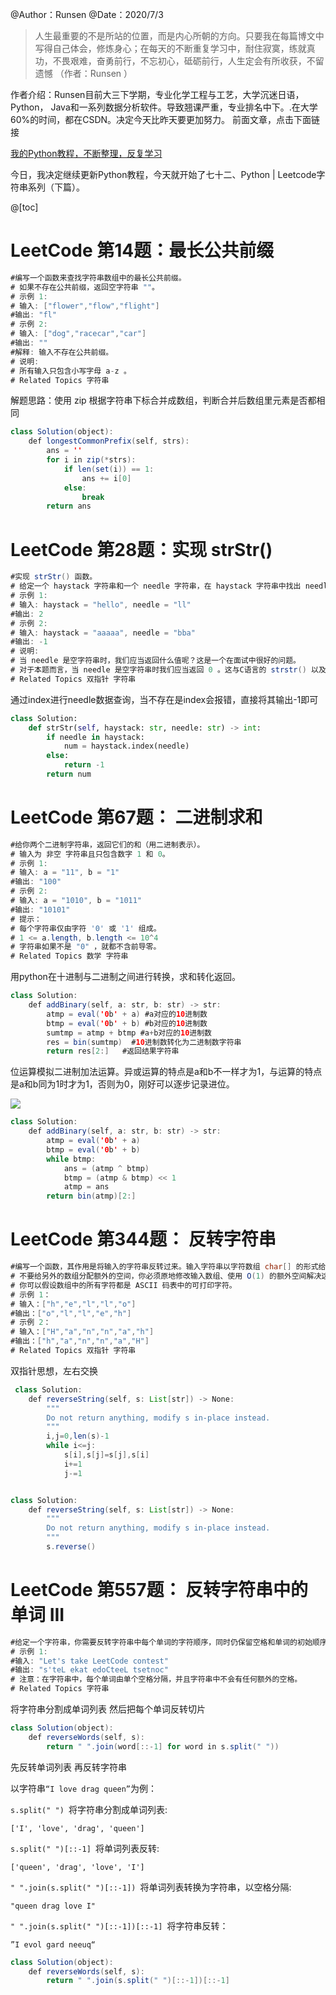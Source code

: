 ﻿@Author：Runsen
@Date：2020/7/3

> 人生最重要的不是所站的位置，而是内心所朝的方向。只要我在每篇博文中写得自己体会，修炼身心；在每天的不断重复学习中，耐住寂寞，练就真功，不畏艰难，奋勇前行，不忘初心，砥砺前行，人生定会有所收获，不留遗憾 （作者：Runsen ）




作者介绍：Runsen目前大三下学期，专业化学工程与工艺，大学沉迷日语，Python， Java和一系列数据分析软件。导致翘课严重，专业排名中下。.在大学60%的时间，都在CSDN。决定今天比昨天要更加努力。
前面文章，点击下面链接

[我的Python教程，不断整理，反复学习](https://maoli.blog.csdn.net/article/details/106162925)

今日，我决定继续更新Python教程，今天就开始了七十二、Python | Leetcode字符串系列（下篇）。



@[toc]

# LeetCode 第14题：最长公共前缀



```java
#编写一个函数来查找字符串数组中的最长公共前缀。 
# 如果不存在公共前缀，返回空字符串 ""。 
# 示例 1: 
# 输入: ["flower","flow","flight"]
#输出: "fl"
# 示例 2: 
# 输入: ["dog","racecar","car"]
#输出: ""
#解释: 输入不存在公共前缀。
# 说明: 
# 所有输入只包含小写字母 a-z 。 
# Related Topics 字符串
```






解题思路：使用 zip 根据字符串下标合并成数组，判断合并后数组里元素是否都相同




```java
class Solution(object):
    def longestCommonPrefix(self, strs):
        ans = ''
        for i in zip(*strs):
            if len(set(i)) == 1:
                ans += i[0]
            else:
                break
        return ans
```







# LeetCode 第28题：实现 strStr()


```java
#实现 strStr() 函数。 
# 给定一个 haystack 字符串和一个 needle 字符串，在 haystack 字符串中找出 needle 字符串出现的第一个位置 (从0开始)。如果不存在，则返回 -1。 
# 示例 1: 
# 输入: haystack = "hello", needle = "ll"
#输出: 2
# 示例 2: 
# 输入: haystack = "aaaaa", needle = "bba"
#输出: -1
# 说明: 
# 当 needle 是空字符串时，我们应当返回什么值呢？这是一个在面试中很好的问题。 
# 对于本题而言，当 needle 是空字符串时我们应当返回 0 。这与C语言的 strstr() 以及 Java的 indexOf() 定义相符。 
# Related Topics 双指针 字符串
```

通过index进行needle数据查询，当不存在是index会报错，直接将其输出-1即可



```python
class Solution:
    def strStr(self, haystack: str, needle: str) -> int:
        if needle in haystack:         
            num = haystack.index(needle)
        else:
            return -1
        return num
```



# LeetCode 第67题： 二进制求和



```java
#给你两个二进制字符串，返回它们的和（用二进制表示）。 
# 输入为 非空 字符串且只包含数字 1 和 0。 
# 示例 1: 
# 输入: a = "11", b = "1"
#输出: "100" 
# 示例 2: 
# 输入: a = "1010", b = "1011"
#输出: "10101" 
# 提示： 
# 每个字符串仅由字符 '0' 或 '1' 组成。 
# 1 <= a.length, b.length <= 10^4 
# 字符串如果不是 "0" ，就都不含前导零。 
# Related Topics 数学 字符串
```
用python在十进制与二进制之间进行转换，求和转化返回。



```java
class Solution:
    def addBinary(self, a: str, b: str) -> str:
        atmp = eval('0b' + a) #a对应的10进制数
        btmp = eval('0b' + b) #b对应的10进制数
        sumtmp = atmp + btmp #a+b对应的10进制数
        res = bin(sumtmp)  #10进制数转化为二进制数字符串
        return res[2:]   #返回结果字符串
```





位运算模拟二进制加法运算。异或运算的特点是a和b不一样才为1，与运算的特点是a和b同为1时才为1，否则为0，刚好可以逐步记录进位。

![](https://img-blog.csdnimg.cn/20200703101705855.png)


```java
class Solution:
    def addBinary(self, a: str, b: str) -> str:
        atmp = eval('0b' + a)
        btmp = eval('0b' + b)
        while btmp:
            ans = (atmp ^ btmp)
            btmp = (atmp & btmp) << 1
            atmp = ans
        return bin(atmp)[2:]
```
# LeetCode 第344题： 反转字符串

```java
#编写一个函数，其作用是将输入的字符串反转过来。输入字符串以字符数组 char[] 的形式给出。 
# 不要给另外的数组分配额外的空间，你必须原地修改输入数组、使用 O(1) 的额外空间解决这一问题。 
# 你可以假设数组中的所有字符都是 ASCII 码表中的可打印字符。 
# 示例 1： 
# 输入：["h","e","l","l","o"]
#输出：["o","l","l","e","h"]
# 示例 2： 
# 输入：["H","a","n","n","a","h"]
#输出：["h","a","n","n","a","H"] 
# Related Topics 双指针 字符串
```
双指针思想，左右交换



```java
 class Solution:
    def reverseString(self, s: List[str]) -> None:
        """
        Do not return anything, modify s in-place instead.
        """
        i,j=0,len(s)-1
        while i<=j:
            s[i],s[j]=s[j],s[i]
            i+=1
            j-=1


class Solution:
    def reverseString(self, s: List[str]) -> None:
        """
        Do not return anything, modify s in-place instead.
        """
        s.reverse()

```


# LeetCode 第557题：  反转字符串中的单词 III

```java
#给定一个字符串，你需要反转字符串中每个单词的字符顺序，同时仍保留空格和单词的初始顺序。 
# 示例 1: 
#输入: "Let's take LeetCode contest"
#输出: "s'teL ekat edoCteeL tsetnoc" 
# 注意：在字符串中，每个单词由单个空格分隔，并且字符串中不会有任何额外的空格。 
# Related Topics 字符串
```


将字符串分割成单词列表 然后把每个单词反转切片

```java
class Solution(object):
    def reverseWords(self, s):
        return " ".join(word[::-1] for word in s.split(" "))
```



先反转单词列表 再反转字符串

以字符串` “I love drag queen” `为例：

`s.split(" ") `将字符串分割成单词列表:


`['I', 'love', 'drag', 'queen']`


`s.split(" ")[::-1] `将单词列表反转:


`['queen', 'drag', 'love', 'I']`

`" ".join(s.split(" ")[::-1]) `将单词列表转换为字符串，以空格分隔:


`"queen drag love I"`


`" ".join(s.split(" ")[::-1])[::-1] `将字符串反转：


`”I evol gard neeuq“`

```java
class Solution(object):
    def reverseWords(self, s):
        return " ".join(s.split(" ")[::-1])[::-1]
```

